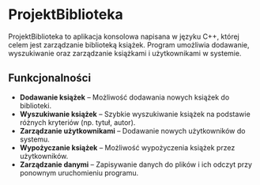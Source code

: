 # ProjektBiblioteka

ProjektBiblioteka to aplikacja konsolowa napisana w języku C++, której celem jest zarządzanie biblioteką książek. Program umożliwia dodawanie, wyszukiwanie oraz zarządzanie książkami i użytkownikami w systemie.

## Funkcjonalności
- **Dodawanie książek** – Możliwość dodawania nowych książek do biblioteki.
- **Wyszukiwanie książek** – Szybkie wyszukiwanie książek na podstawie różnych kryteriów (np. tytuł, autor).
- **Zarządzanie użytkownikami** – Dodawanie nowych użytkowników do systemu.
- **Wypożyczanie książek** – Możliwość wypożyczenia książek przez użytkowników.
- **Zarządzanie danymi** – Zapisywanie danych do plików i ich odczyt przy ponownym uruchomieniu programu.


